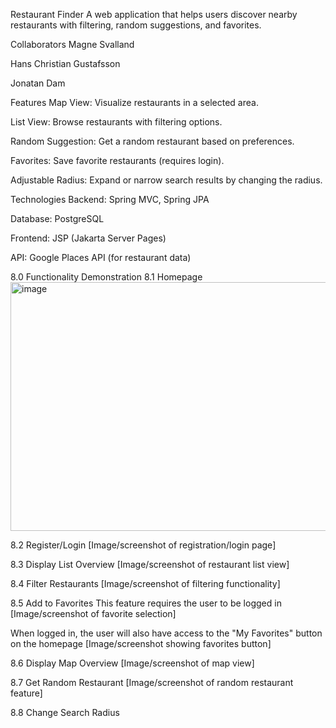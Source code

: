 Restaurant Finder
A web application that helps users discover nearby restaurants with filtering, random suggestions, and favorites.

Collaborators
Magne Svalland

Hans Christian Gustafsson

Jonatan Dam	


Features
Map View: Visualize restaurants in a selected area.

List View: Browse restaurants with filtering options.

Random Suggestion: Get a random restaurant based on preferences.

Favorites: Save favorite restaurants (requires login).

Adjustable Radius: Expand or narrow search results by changing the radius.

Technologies
Backend: Spring MVC, Spring JPA

Database: PostgreSQL

Frontend: JSP (Jakarta Server Pages)

API: Google Places API (for restaurant data)

8.0 Functionality Demonstration
8.1 Homepage
<img width="945" height="398" alt="image" src="https://github.com/user-attachments/assets/fa26cf01-30be-4c12-859e-c0b5ec328c2d" />


8.2 Register/Login
[Image/screenshot of registration/login page]

8.3 Display List Overview
[Image/screenshot of restaurant list view]

8.4 Filter Restaurants
[Image/screenshot of filtering functionality]

8.5 Add to Favorites
This feature requires the user to be logged in
[Image/screenshot of favorite selection]

When logged in, the user will also have access to the "My Favorites" button on the homepage
[Image/screenshot showing favorites button]

8.6 Display Map Overview
[Image/screenshot of map view]

8.7 Get Random Restaurant
[Image/screenshot of random restaurant feature]

8.8 Change Search Radius
